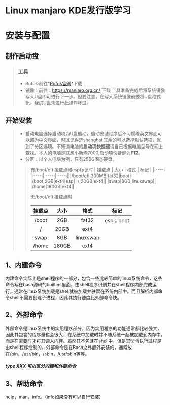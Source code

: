 # Linux manjaro KDE发行版学习

# 安装与配置

## 制作启动盘

> ### 工具
> + Rufus:前往*[Rufus官网](https://rufus.ie/zh/)*下载
> + 镜像：前往：https://manjaro.org.cn/ 下载
> 工具准备完成后将系统镜像写入U盘即可进行下一步。但要注意，在写入系统镜像前要将U盘格式化，我的U盘未进行此操作坏过。


## 开始安装

> + 启动电脑选择启动项为U盘启动，启动安装程序后不习惯看英文界面可以调为中文界面，时区记得选shanghai,其余的可以选择默认选项，就到了分区选项。不知道电脑的**启动项快捷键**请自己根据电脑型号在网上查找，本人的电脑是联想小新潮7000,启动项快捷键为**F12**。
> + 分区：以个人电脑为例，只有256G固态硬盘。
> > 有/boot/efi 挂载点和esp标记时
> > | 挂载点 |  大小 | 格式 | 标记  |
> > |:----: |:----:|:----:|:----:|
> > |/boot/efi|300MB|fat32|boot|
> > |/boot|2GB|ext4|esp|
> > |/|20GB|ext4||
> > |swap|8GB|linuxswap||
> > |/home|180GB|ext4||
> > 
> > 无/boot/efi 挂载点时
> > 
> > | 挂载点 |  大小 | 格式 | 标记  |
> > |:----: |:----:|:----:|:----:|
> > |/boot|2GB|fat32|esp；boot|
> > |/|20GB|ext4||
> > |swap|8GB|linuxswap||
> > |/home|180GB|ext4||


## 1、内建命令


内建命令实际上是shell程序的一部分，包含一些比较简单的linux系统命令，这些命令写在bash源码的builtins里面，由shell程序识别并在shell程序内部完成运行，通常在linux系统加载是shell就被加载并驻留在系统内部中。而且解析内部命令shell不需要创建子进程，因此其执行速度比外部命令快。  
    

## 2、外部命令

外部命令是linux系统中的实用程序部分，因为实用程序的功能通常都比较强大，因此其包含的程序量也会很大，在系统中加载时并不随系统一起被加载到内存中，而是在需要时才将其调入内存。虽然其不包含在shell中，但是其命令执行过程是由shell程序控制的。外部命令是在Bash之外额外安装的，通常放在/bin，/usr/bin，/sbin，/usr/sbin等等。  
    

##### type XXX 可以区分内建和外部命令

## 3、帮助命令

help，man，info。（info如果没有可以自行安装）
